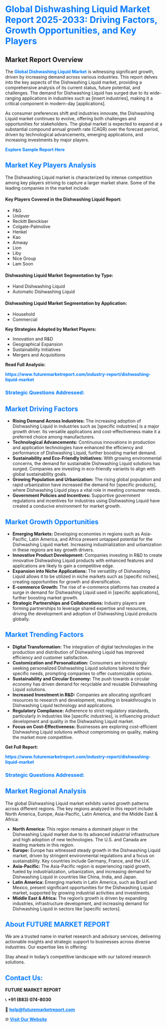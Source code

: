 <h1 style="color: #007BFF;">Global Dishwashing Liquid Market Report 2025-2033: Driving Factors, Growth Opportunities, and Key Players</h1>

<section id="overview">
<h2>Market Report Overview</h2>
<p>The <a href="https://www.futuremarketreport.com/industry-report/dishwashing-liquid-market" style="color: #007BFF; text-decoration: none;"><strong>Global Dishwashing Liquid Market</strong></a> is witnessing significant growth, driven by increasing demand across various industries. This report delves into the key aspects of the Dishwashing Liquid market, providing a comprehensive analysis of its current status, future potential, and challenges. The demand for Dishwashing Liquid has surged due to its wide-ranging applications in industries such as [insert industries], making it a critical component in modern-day [applications].</p>
<p>As consumer preferences shift and industries innovate, the Dishwashing Liquid market continues to evolve, offering both challenges and opportunities for stakeholders. The global market is expected to expand at a substantial compound annual growth rate (CAGR) over the forecast period, driven by technological advancements, emerging applications, and increasing investments by major players.</p>
</section>

<section id="overview">
<p><a href="https://www.futuremarketreport.com/request-sample/reportId=86889" style="color: #007BFF; text-decoration: none;"><strong>Explore Sample Report Here</strong></a></p>
</section>

<section id="key-players">
<h2 style="color: #007BFF;">Market Key Players Analysis</h2>
<p>The Dishwashing Liquid market is characterized by intense competition among key players striving to capture a larger market share. Some of the leading companies in the market include:</p>
<h4>Key Players Covered in the Dishwashing Liquid Report:</h4>
<ul><li>P&amp;G</li><li>Unilever</li><li>Reckitt Benckiser</li><li>Colgate-Palmolive</li><li>Henkel</li><li>Kao</li><li>Amway</li><li>Lion</li><li>Liby</li><li>Nice Group</li><li>Lam Soon</li></ul>
<h4>Dishwashing Liquid Market Segmentation by Type:</h4>
<ul><li>Hand Dishwashing Liquid</li><li>Automatic Dishwashing Liquid</li></ul>

<h4>Dishwashing Liquid Market Segmentation by Application:</h4>
<ul><li>Household</li><li>Commercial</li></ul>
<p><strong>Key Strategies Adopted by Market Players:</strong></p>
<ul>
<li>Innovation and R&D</li>
<li>Geographical Expansion</li>
<li>Sustainability Initiatives</li>
<li>Mergers and Acquisitions</li>
</ul>
</section>

<section>
<p><strong>Read Full Analysis: </strong></p><a href="https://www.futuremarketreport.com/industry-report/dishwashing-liquid-market" style="color: #007BFF; text-decoration: none;"><strong>https://www.futuremarketreport.com/industry-report/dishwashing-liquid-market</strong></a>
<h3 style="color: #007BFF;">Strategic Questions Addressed:</h3>
</section>

<section id="driving-factors">
<h2 style="color: #007BFF;">Market Driving Factors</h2>
<ul>
<li><strong>Rising Demand Across Industries:</strong> The increasing adoption of Dishwashing Liquid in industries such as [specific industries] is a major growth driver. Its versatile applications and cost-effectiveness make it a preferred choice among manufacturers.</li>
<li><strong>Technological Advancements:</strong> Continuous innovations in production and application technologies have enhanced the efficiency and performance of Dishwashing Liquid, further boosting market demand.</li>
<li><strong>Sustainability and Eco-Friendly Initiatives:</strong> With growing environmental concerns, the demand for sustainable Dishwashing Liquid solutions has surged. Companies are investing in eco-friendly variants to align with global sustainability goals.</li>
<li><strong>Growing Population and Urbanization:</strong> The rising global population and rapid urbanization have increased the demand for [specific products], where Dishwashing Liquid plays a vital role in meeting consumer needs.</li>
<li><strong>Government Policies and Incentives:</strong> Supportive government regulations and incentives for industries using Dishwashing Liquid have created a conducive environment for market growth.</li>
</ul>
</section>

<section id="growth-opportunities">
<h2 style="color: #007BFF;">Market Growth Opportunities</h2>
<ul>
<li><strong>Emerging Markets:</strong> Developing economies in regions such as Asia-Pacific, Latin America, and Africa present untapped potential for the Dishwashing Liquid market. Increasing industrialization and urbanization in these regions are key growth drivers.</li>
<li><strong>Innovative Product Development:</strong> Companies investing in R&D to create innovative Dishwashing Liquid products with enhanced features and applications are likely to gain a competitive edge.</li>
<li><strong>Expansion into Niche Applications:</strong> The versatility of Dishwashing Liquid allows it to be utilized in niche markets such as [specific niches], creating opportunities for growth and diversification.</li>
<li><strong>E-commerce Growth:</strong> The rise of e-commerce platforms has created a surge in demand for Dishwashing Liquid used in [specific applications], further boosting market growth.</li>
<li><strong>Strategic Partnerships and Collaborations:</strong> Industry players are forming partnerships to leverage shared expertise and resources, driving the development and adoption of Dishwashing Liquid products globally.</li>
</ul>
</section>

<section id="trending-factors">
<h2 style="color: #007BFF;">Market Trending Factors</h2>
<ul>
<li><strong>Digital Transformation:</strong> The integration of digital technologies in the production and distribution of Dishwashing Liquid has improved efficiency and customer satisfaction.</li>
<li><strong>Customization and Personalization:</strong> Consumers are increasingly seeking personalized Dishwashing Liquid solutions tailored to their specific needs, prompting companies to offer customizable options.</li>
<li><strong>Sustainability and Circular Economy:</strong> The push towards a circular economy has driven demand for recyclable and reusable Dishwashing Liquid solutions.</li>
<li><strong>Increased Investment in R&D:</strong> Companies are allocating significant resources to research and development, resulting in breakthroughs in Dishwashing Liquid technology and applications.</li>
<li><strong>Regulatory Compliance:</strong> Adherence to strict regulatory standards, particularly in industries like [specific industries], is influencing product development and quality in the Dishwashing Liquid market.</li>
<li><strong>Focus on Cost-Effectiveness:</strong> Businesses are exploring cost-efficient Dishwashing Liquid solutions without compromising on quality, making the market more competitive.</li>
</ul>
</section>

<section>
<p><strong>Get Full Report: </strong></p><a href="https://www.futuremarketreport.com/industry-report/dishwashing-liquid-market" style="color: #007BFF; text-decoration: none;"><strong>https://www.futuremarketreport.com/industry-report/dishwashing-liquid-market</strong></a>
<h3 style="color: #007BFF;">Strategic Questions Addressed:</h3>
</section>


<section id="regional-analysis">
<h2 style="color: #007BFF;">Market Regional Analysis</h2>
<p>The global Dishwashing Liquid market exhibits varied growth patterns across different regions. The key regions analyzed in this report include North America, Europe, Asia-Pacific, Latin America, and the Middle East & Africa:</p>
<ul>
<li><strong>North America:</strong> This region remains a dominant player in the Dishwashing Liquid market due to its advanced industrial infrastructure and high adoption of new technologies. The U.S. and Canada are leading markets in this region.</li>
<li><strong>Europe:</strong> Europe has witnessed steady growth in the Dishwashing Liquid market, driven by stringent environmental regulations and a focus on sustainability. Key countries include Germany, France, and the U.K.</li>
<li><strong>Asia-Pacific:</strong> The Asia-Pacific region is experiencing rapid growth, fueled by industrialization, urbanization, and increasing demand for Dishwashing Liquid in countries like China, India, and Japan.</li>
<li><strong>Latin America:</strong> Emerging markets in Latin America, such as Brazil and Mexico, present significant opportunities for the Dishwashing Liquid market, supported by growing industrial activities and investments.</li>
<li><strong>Middle East & Africa:</strong> The region’s growth is driven by expanding industries, infrastructure development, and increasing demand for Dishwashing Liquid in sectors like [specific sectors].</li>
</ul>
</section>

<footer>
<h2 style="color: #007BFF;">About FUTURE MARKET REPORT</h2>
<p>We are a trusted name in market research and advisory services, delivering actionable insights and strategic support to businesses across diverse industries. Our expertise lies in offering:</p>

<p>Stay ahead in today’s competitive landscape with our tailored research solutions.</p>

<h2 style="color: #007BFF;">Contact Us:</h2>
<p><strong>FUTURE MARKET REPORT</strong></p>
<p>📞 <strong>+91 (883) 074-8030</strong></p>
<p>📧 <strong><a href="mailto:help@futuremarketreport.com" style="color: #007BFF;">help@futuremarketreport.com</a></strong></p>
<p>🌐 <strong><a href="https://www.futuremarketreport.com/" style="color: #007BFF;">Visit Our Website</a></strong></p>
</footer>